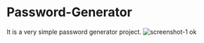 # Password-Generator
It is a very simple password generator project.
![screenshot-1](https://user-images.githubusercontent.com/84345598/122673138-c30f9f00-d1ec-11eb-96bf-c1fcc25d2c63.png)
ok
